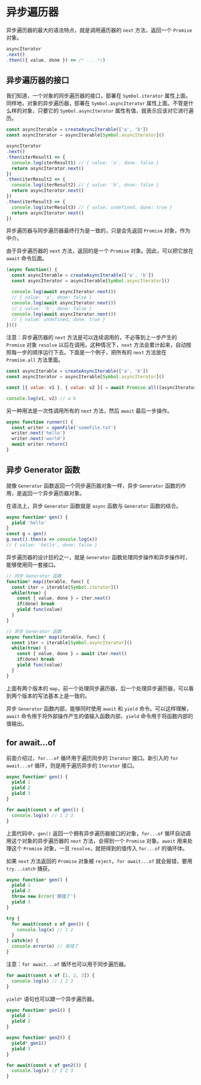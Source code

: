 # 异步遍历器

异步遍历器的最大的语法特点，就是调用遍历器的 `next` 方法，返回一个 `Promise` 对象。

```js
asyncIterator
.next()
.then(({ value, done }) => /* ... */)
```

## 异步遍历器的接口

我们知道，一个对象的同步遍历器的接口，部署在 `Symbol.iterator` 属性上面。同样地，对象的异步遍历器，部署在 `Symbol.asyncIterator` 属性上面。不管是什么样的对象，只要它的 `Symbol.asyncIterator` 属性有值，就表示应该对它进行遍历。

```js
const asyncIterable = createAsyncIterable(['a', 'b'])
const asyncIterator = asyncIterable[Symbol.asyncIterator]()

asyncIterator
.next()
.then(iterResult1 => {
  console.log(iterResult1) // { value: 'a', done: false }
  return asyncIterator.next()
})
.then(iterResult2 => {
  console.log(iterResult2) // { value: 'b', done: false }
  return asyncIterator.next()
})
.then(iterResult3 => {
  console.log(iterResult3) // { value: undefined, done: true }
  return asyncIterator.next()
})
```

异步遍历器与同步遍历器最终行为是一致的，只是会先返回 `Promise` 对象，作为中介。

由于异步遍历器的 `next` 方法，返回的是一个 `Promise` 对象。因此，可以把它放在 `await` 命令后面。

```js
(async function() {
  const asyncIterable = createAsyncIterable(['a', 'b'])
  const asyncIterator = asyncIterable[Symbol.asyncIterator]()

  console.log(await asyncIterator.next())
  // { value: 'a', done: false }
  console.log(await asyncIterator.next())
  // { value: 'b', done: false }
  console.log(await asyncIterator.next())
  // { value: undefined, done: true }
})()
```

注意：异步遍历器的 `next` 方法是可以连续调用的，不必等到上一步产生的 `Promise` 对象 `resolve` 以后在调用。这种情况下，`next` 方法会累计起来，自动按照每一步的顺序运行下去。下面是一个例子，把所有的 `next` 方法放在 `Promise.all` 方法里面。

```js
const asyncIterable = createAsyncIterable(['a', 'b'])
const asyncIterator = asyncIterable[Symbol.asyncIterator]()

const [{ value: v1 }, { value: v2 }] = await Promise.all([asyncIterator.next(), asyncIterator.next()])

console.log(v1, v2) // a b
```

另一种用法是一次性调用所有的 `next` 方法，然后 `await` 最后一步操作。

```js
async function runner() {
  const writer = openFile('someFile.txt')
  writer.next('hello')
  writer.next('world')
  await writer.return()
}
```

## 异步 Generator 函数

就像 `Generator` 函数返回一个同步遍历器对象一样，异步 `Generator` 函数的作用，是返回一个异步遍历器对象。

在语法上，异步 `Generator` 函数就是 `async` 函数与 `Generator` 函数的结合。

```js
async function* gen() {
  yield 'hello'
}
const g = gen()
g.next().then(x => console.log(x))
// { value: 'hello', done: false }
```

异步遍历器的设计目的之一，就是 `Generator` 函数处理同步操作和异步操作时，能够使用同一套接口。

```js
// 同步 Generator 函数
function* map(iterable, func) {
  const iter = iterable[Symbol.iterator]()
  while(true) {
    const { value, done } = iter.next()
    if(done) break
    yield func(value)
  }
}

// 异步 Generator 函数
async function* map(iterable, func) {
  const iter = iterable[Symbol.asyncIterator]()
  while(true) {
    const { value, done } = await iter.next()
    if(done) break
    yield func(value)
  }
}
```

上面有两个版本的 `map`，前一个处理同步遍历器，后一个处理异步遍历器，可以看到两个版本的写法基本上是一致的。

异步 `Generator` 函数内部，能够同时使用 `await` 和 `yield` 命令。可以这样理解，`await` 命令用于将外部操作产生的值输入函数内部，`yield` 命令用于将函数内部的值输出。

## for await...of

前面介绍过，`for...of` 循环用于遍历同步的 `Iterator` 接口。新引入的 `for await...of` 循环，则是用于遍历异步的 `Iterator` 接口。

```js
async function* gen() {
  yield 1
  yield 2
  yield 3
}

for await(const x of gen()) {
  console.log(x) // 1 2 3
}
```

上面代码中，`gen()` 返回一个拥有异步遍历器接口的对象，`for...of` 循环自动调用这个对象的异步遍历器的 `next` 方法，会得到一个 `Promise` 对象。`await` 用来处理这个 `Promise` 对象，一旦 `resolve`，就把得到的值传入 `for...of` 的循环体。

如果 `next` 方法返回的 `Promise` 对象被 `reject`，`for await...of` 就会报错，要用 `try...catch` 捕获。

```js
async function* gen() {
  yield 1
  yield 2
  throw new Error('报错了')
  yield 3
}

try {
  for await(const x of gen()) {
    console.log(x) // 1 2
  }
} catch(e) {
  console.error(e) // 报错了
}
```

注意：`for await...of` 循环也可以用于同步遍历器。

```js
for await(const x of [1, 2, 3]) {
  console.log(x) // 1 2 3
}
```

`yield*` 语句也可以跟一个异步遍历器。

```js
async function* gen1() {
  yield 1
  yield 2
}

async function* gen2() {
  yield* gen1()
  yield 3
}

for await(const x of gen2()) {
  console.log(x) // 1 2 3
}
```
